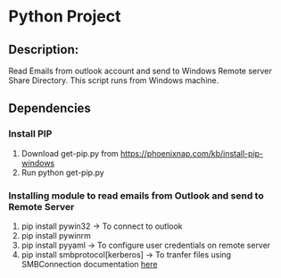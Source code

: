 # Python Project

## Description:
Read Emails from outlook account and send to Windows Remote server Share Directory. This script runs from Windows machine.


## Dependencies

### Install PIP
1) Download get-pip.py from https://phoenixnap.com/kb/install-pip-windows
2) Run python get-pip.py


### Installing module to read emails from Outlook and send to Remote Server
1) pip install pywin32 -> To connect to outlook
2) pip install pywinrm  
3) pip install pyyaml -> To configure user credentials on remote server
4) pip install smbprotocol[kerberos] -> To tranfer files using SMBConnection documentation [here](https://pysmb.readthedocs.io/en/latest/api/smb_SMBConnection.html)

